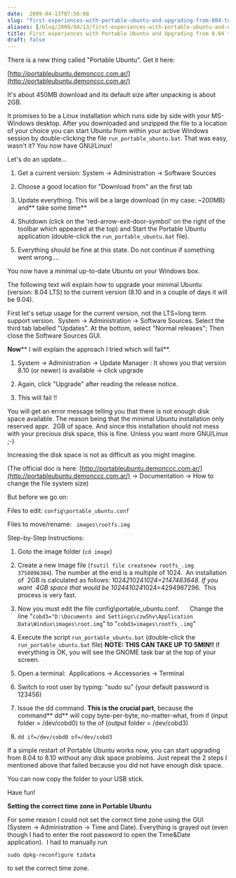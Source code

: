 ```yaml
---
date:  2009-04-13T07:56:08
slug: "first-experiences-with-portable-ubuntu-and-upgrading-from-804-to-810"
aliases: [/blog/2009/04/13/first-experiences-with-portable-ubuntu-and-upgrading-from-804-to-810]
title: First experiences with Portable Ubuntu and Upgrading from 8.04 to 8.10
draft: false
---
```


There is a new thing called "Portable Ubuntu". Get it here:

[http://portableubuntu.demonccc.com.ar/](http://portableubuntu.demonccc.com.ar/)

It's about 450MB download and its default size after unpacking is about 2GB.

It promises to be a Linux installation which runs side by side with your MS-Windows desktop. After you downloaded and unzipped the file to a location of your choice you can start Ubuntu from within your active Windows session by double-clicking the file `run_portable_ubuntu.bat`. That was easy, wasn't it? You now have GNU/Linux!

Let's do an update...



	
  1. Get a current version: System -> Administration -> Software Sources

	
  2. Choose a good location for "Download from" an the first tab

	
  3. Update everything. This will be a large download (in my case: ~200MB) and** take some time**

	
  4. Shutdown (click on the 'red-arrow-exit-door-symbol' on the right of the toolbar which appeared at the top) and Start the Portable Ubuntu application (double-click the `run_portable_ubuntu.bat` file).

	
  5. Everything should be fine at this state. Do not continue if something went wrong....


You now have a minimal up-to-date Ubuntu on your Windows box.

The following text will explain how to upgrade your minimal Ubuntu (version: 8.04 LTS) to the current version (8.10 and in a couple of days it will be 9.04).

First let's setup usage for the current version, not the LTS=long term support version.  System -> Administration -> Software Sources. Select the third tab labelled "Updates". At the bottom, select "Normal releases"; Then close the Software Sources GUI.

**Now**** I will explain the approach I tried which will fail**.



	
  1. System -> Administration -> Update Manager : It shows you that version 8.10 (or newer) is available -> click upgrade

	
  2. Again, click "Upgrade" after reading the release notice.

	
  3. This will fail !!


You will get an error message telling you that there is not enough disk space available. The reason being that the minimal Ubuntu installation only reserved appr.  2GB of space. And since this installation should not mess with your precious disk space, this is fine. Unless you want more GNU/Linux ;-)

Increasing the disk space is not as difficult as you might imagine.

(The official doc is here: [http://portableubuntu.demonccc.com.ar/](http://portableubuntu.demonccc.com.ar/) -> Documentation -> How to change the file system size)

But before we go on:

Files to edit:
`
config\portable_ubuntu.conf
`

Files to move/rename:
`
images\rootfs.img`

Step-by-Step Instructions:



	
  1. Goto the image folder (`cd image`)

	
  2. Create a new image file (`fsutil file createnew rootfs_.img 3758096384`). The number at the end is a multiple of 1024.  An installation of  2GB is calculated as follows: 1024*2*1024*1024=2147483648. If you want  4GB space that would be 1024*4*1024*1024=4294967296.  This process is very fast.

	
  3. Now you must edit the file config\portable_ubuntu.conf.      Change the line "`cobd3="D:\Documents and Settings\czw5hv\Application Data\Windux\images\root.img`" to "`cobd3=images\rootfs_.img`"

	
  4. Execute the script `run_portable_ubuntu.bat` (double-click the `run_portable_ubuntu.bat` file) **NOTE: THIS CAN TAKE UP TO 5MIN!!** If everything is OK, you will see the GNOME task bar at the top of your screen.

	
  5. Open a terminal:  Applications -> Accessories -> Terminal

	
  6. Switch to root user by typing: "sudo su" (your default password is 123456)

	
  7. Issue the dd command. **This is the crucial part**, because the command** dd**
will copy byte-per-byte, no-matter-what, from if (input folder =
/dev/cobd0) to the of (output folder = /dev/cobd3)

	
  8. `dd if=/dev/cobd0 of=/dev/cobd3`


If a simple restart of Portable Ubuntu works now, you can start upgrading from 8.04 to 8.10 without any disk space problems. Just repeat the 2 steps I mentioned above that failed because you did not have enough disk space.

You can now copy the folder to your USB stick.

Have fun!

**Setting the correct time zone in Portable Ubuntu**

For some reason I could not set the correct time zone using the GUI (System -> Administration -> Time and Date). Everything is grayed out (even though I had to enter the root password to open the Time&Date application).  I had to manually run

`sudo dpkg-reconfigure tzdata`

to set the correct time zone.
